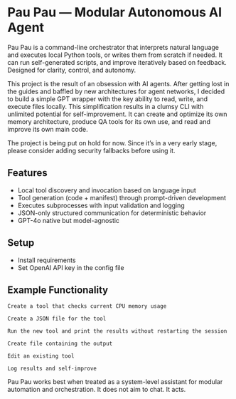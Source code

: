 # Pau Pau — Modular Autonomous AI Agent

Pau Pau is a command-line orchestrator that interprets natural language and executes local Python tools, or writes them from scratch if needed. It can run self-generated scripts, and improve iteratively based on feedback. Designed for clarity, control, and autonomy.

This project is the result of an obsession with AI agents. After getting lost in the guides and baffled by new architectures for agent networks, I decided to build a simple GPT wrapper with the key ability to read, write, and execute files locally. This simplification results in a clumsy CLI with unlimited potential for self-improvement. It can create and optimize its own memory architecture, produce QA tools for its own use, and read and improve its own main code.

The project is being put on hold for now. Since it’s in a very early stage, please consider adding security fallbacks before using it.

## Features

- Local tool discovery and invocation based on language input
- Tool generation (code + manifest) through prompt-driven development
- Executes subprocesses with input validation and logging
- JSON-only structured communication for deterministic behavior
- GPT-4o native but model-agnostic

## Setup

- Install requirements
- Set OpenAI API key in the config file

## Example Functionality

    Create a tool that checks current CPU memory usage

    Create a JSON file for the tool

    Run the new tool and print the results without restarting the session

    Create file containing the output

    Edit an existing tool

    Log results and self-improve

Pau Pau works best when treated as a system-level assistant for modular automation and orchestration. It does not aim to chat. It acts.

